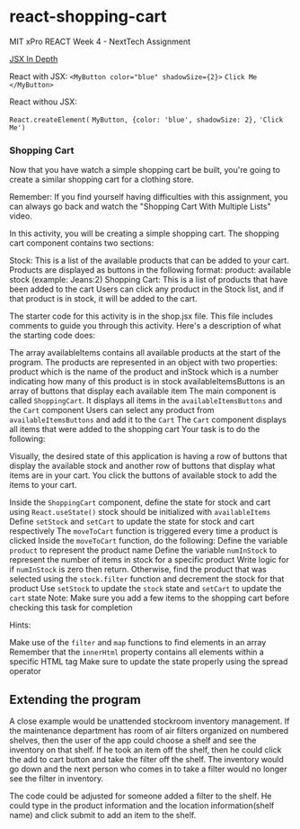 # react-shopping-cart
MIT xPro REACT Week 4 - NextTech Assignment

[JSX In Depth](https://reactjs.org/docs/jsx-in-depth.html)

React with JSX:
```<MyButton color="blue" shadowSize={2}>``` 
```Click Me```
```</MyButton>```

React withou JSX:

```React.createElement(```
```MyButton, {color: 'blue', shadowSize: 2},```
```'Click Me')```

### Shopping Cart

Now that you have watch a simple shopping cart be built, you're going to create a similar shopping cart for a clothing store.

Remember: If you find yourself having difficulties with this assignment, you can always go back and watch the "Shopping Cart With Multiple Lists" video.

In this activity, you will be creating a simple shopping cart. The shopping cart component contains two sections:

Stock: This is a list of the available products that can be added to your cart. Products are displayed as buttons in the following format: product: available stock (example: Jeans:2)
Shopping Cart: This is a list of products that have been added to the cart
Users can click any product in the Stock list, and if that product is in stock, it will be added to the cart.

The starter code for this activity is in the shop.jsx file. This file includes comments to guide you through this activity. Here's a description of what the starting code does:

The array availableItems contains all available products at the start of the program. The products are represented in an object with two properties: product which is the name of the product and inStock which is a number indicating how many of this product is in stock
availableItemsButtons is an array of buttons that display each available item
The main component is called ```ShoppingCart```. It displays all items in the ```availableItemsButtons``` and the ```Cart``` component
Users can select any product from ```availableItemsButtons``` and add it to the ```Cart```
The ```Cart``` component displays all items that were added to the shopping cart
Your task is to do the following:

Visually, the desired state of this application is having a row of buttons that display the available stock and another row of buttons that display what items are in your cart. You click the buttons of available stock to add the items to your cart.

Inside the ```ShoppingCart``` component, define the state for stock and cart using ```React.useState()```
stock should be initialized with ```availableItems```
Define ```setStock``` and ```setCart``` to update the state for stock and cart respectively
The ```moveToCart``` function is triggered every time a product is clicked
Inside the ```moveToCart``` function, do the following:
Define the variable ```product``` to represent the product name
Define the variable ```numInStock``` to represent the number of items in stock for a specific product
Write logic for if ```numInStock``` is zero then return. Otherwise, find the product that was selected using the ```stock.filter``` function and decrement the stock for that product
Use ```setStock``` to update the ```stock``` state and ```setCart``` to update the ```cart``` state
Note: Make sure you add a few items to the shopping cart before checking this task for completion

Hints:

Make use of the ```filter``` and ```map``` functions to find elements in an array
Remember that the ```innerHtml``` property contains all elements within a specific HTML tag
Make sure to update the state properly using the spread operator

## Extending the program
A close example would be unattended stockroom inventory management. If the maintenance department has room of air filters organized on numbered shelves, then the user of the app could choose a shelf and see the inventory on that shelf. If he took an item off the shelf, then he could click the add to cart button and take the filter off the shelf. The inventory would go down and the next person who comes in to take a filter would no longer see the filter in inventory.

The code could be adjusted for someone added a filter to the shelf. He could type in the product information and the location information(shelf name) and click submit to add an item to the shelf. 